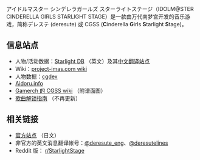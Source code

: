 アイドルマスター シンデレラガールズ スターライトステージ（IDOLM@STER CINDERELLA GIRLS STARLIGHT STAGE）是一款由万代南梦宫开发的音乐游戏，简称デレステ (deresute) 或 CGSS (**C**inderella **G**irls **S**tarlight **S**tage)。

## 信息站点
* 人物/活动数据：[Starlight DB](https://starlight.kirara.ca/) （英文）及其[中文翻译站点](https://starlight.346lab.org/)
* Wiki：[project-imas.com wiki](https://www.project-imas.com/wiki/Main_Page)
* 人物数据：[cgdex](https://cgdex.project-imas.com/)
* [Aidoru.info](https://aidoru.info/)
* [Gamerch 的 CGSS wiki](https://imascg-slstage-wiki.gamerch.com/) （附谱面图）
* [歌曲解锁指南](https://cg-starlight-stage.tumblr.com/songs) （不再更新）

## 相关链接
* [官方站点](https://cinderella.idolmaster.jp/sl-stage/) （日文）
* 非官方的英文消息翻译帐号：[@deresute_eng](https://twitter.com/deresute_eng)、[@deresutelines](https://twitter.com/deresutelines)
* Reddit 版： [r/StarlightStage](https://www.reddit.com/r/StarlightStage/)
